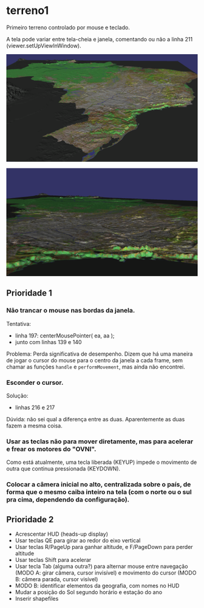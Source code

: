 # terreno1

Primeiro terreno controlado por mouse e teclado.

A tela pode variar entre tela-cheia e janela, comentando ou não a linha 211 (viewer.setUpViewInWindow).

![](terr1a.png)

![](terr1b.png)

## Prioridade 1

### Não trancar o mouse nas bordas da janela.

Tentativa:

- linha 197: centerMousePointer( ea, aa );
- junto com linhas 139 e 140

Problema: Perda significativa de desempenho. Dizem que há uma maneira de jogar o cursor do mouse para o centro da janela a cada frame, sem chamar as funções `handle` e `performMovement`, mas ainda não encontrei.

### Esconder o cursor.

Solução:

- linhas 216 e 217

Dúvida: não sei qual a diferença entre as duas. Aparentemente as duas fazem a mesma coisa.

### Usar as teclas não para mover diretamente, mas para acelerar e frear os motores do "OVNI".

Como está atualmente, uma tecla liberada (KEYUP) impede o movimento de outra que continua pressionada (KEYDOWN).

### Colocar a câmera inicial no alto, centralizada sobre o país, de forma que o mesmo caiba inteiro na tela (com o norte ou o sul pra cima, dependendo da configuração).

## Prioridade 2

- Acrescentar HUD (heads-up display)
- Usar teclas QE para girar ao redor do eixo vertical
- Usar teclas R/PageUp para ganhar altitude, e F/PageDown para perder altitude
- Usar teclas Shift para acelerar
- Usar tecla Tab (alguma outra?) para alternar mouse entre navegação (MODO A: girar câmera, cursor invisível) e movimento do cursor (MODO B: câmera parada, cursor visível)
- MODO B: identificar elementos da geografia, com nomes no HUD
- Mudar a posição do Sol segundo horário e estação do ano
- Inserir shapefiles
